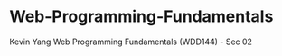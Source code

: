 Web-Programming-Fundamentals
============================

Kevin Yang
Web Programming Fundamentals (WDD144) - Sec 02
